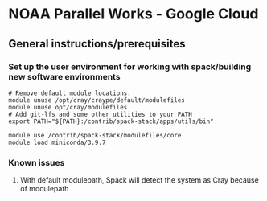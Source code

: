 # NOAA Parallel Works - Google Cloud
## General instructions/prerequisites

### Set up the user environment for working with spack/building new software environments
```
# Remove default module locations.
module unuse /opt/cray/craype/default/modulefiles
module unuse opt/cray/modulefiles
# Add git-lfs and some other utilities to your PATH
export PATH="${PATH}:/contrib/spack-stack/apps/utils/bin"

module use /contrib/spack-stack/modulefiles/core
module load miniconda/3.9.7
```

### Known issues
1. With default modulepath, Spack will detect the system as Cray because of modulepath
